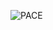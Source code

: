![PACE](https://github.com/davidquindoza/waze_churn_model/assets/54706777/11fae511-b439-428c-8e68-6ab7c69acb0e)
